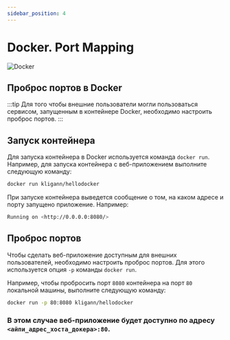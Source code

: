 ```yaml
---
sidebar_position: 4
---
```


# Docker. Port Mapping

![Docker](https://img.shields.io/badge/docker-%230db7ed.svg?style=for-the-badge&logo=docker&logoColor=white)

## Проброс портов в Docker
:::tip
Для того чтобы внешние пользователи могли пользоваться сервисом, запущенным в контейнере Docker, необходимо настроить проброс портов.
:::

## Запуск контейнера

Для запуска контейнера в Docker используется команда `docker run`. Например, для запуска контейнера с веб-приложением выполните следующую команду:

```bash
docker run kligann/hellodocker
```

При запуске контейнера выведется сообщение о том, на каком адресе и порту запущено приложение. Например:

```bash
Running on <http://0.0.0.0:8080/>
```

## Проброс портов

Чтобы сделать веб-приложение доступным для внешних пользователей, необходимо настроить проброс портов. Для этого используется опция `-p` команды `docker run`.

Например, чтобы пробросить порт `8080` контейнера на порт `80` локальной машины, выполните следующую команду:

```bash
docker run -p 80:8080 kligann/hellodocker
```
### В этом случае веб-приложение будет доступно по адресу `<айпи_адрес_хоста_докера>:80`.